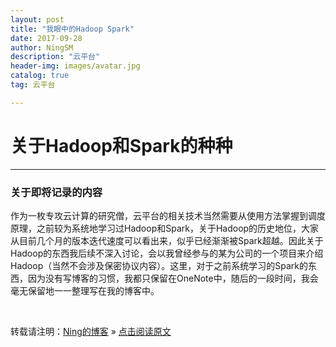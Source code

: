 ```yaml
---
layout: post
title: "我眼中的Hadoop Spark"
date: 2017-09-28 
author: NingSM
description: "云平台"
header-img: images/avatar.jpg
catalog: true
tag: 云平台  

---
```


# 关于Hadoop和Spark的种种

---

### 关于即将记录的内容

作为一枚专攻云计算的研究僧，云平台的相关技术当然需要从使用方法掌握到调度原理，之前较为系统地学习过Hadoop和Spark，关于Hadoop的历史地位，大家从目前几个月的版本迭代速度可以看出来，似乎已经渐渐被Spark超越。因此关于Hadoop的东西我后续不深入讨论，会以我曾经参与的某为公司的一个项目来介绍Hadoop（当然不会涉及保密协议内容）。这里，对于之前系统学习的Spark的东西，因为没有写博客的习惯，我都只保留在OneNote中，随后的一段时间，我会毫无保留地一一整理写在我的博客中。

<br>

转载请注明：[Ning的博客](http://NingSM.github.io) » [点击阅读原文](http://NingSM.github.io/2017/09/sparkHadoop01/)



